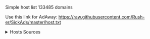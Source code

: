 Simple host list
133485 domains

Use this link for AdAway: https://raw.githubusercontent.com/Rush-er/SickAds/master/host.txt


<details> 
  <summary>Hosts Sources</summary>
1. https://zeustracker.abuse.ch/blocklist.php?download=domainblocklist
2. https://s3.amazonaws.com/lists.disconnect.me/simple_tracking.txt
3. https://s3.amazonaws.com/lists.disconnect.me/simple_malware.txt
4. https://s3.amazonaws.com/lists.disconnect.me/simple_malvertising.txt
5. https://s3.amazonaws.com/lists.disconnect.me/simple_ad.txt
6. https://raw.githubusercontent.com/zant95/hosts/master/hosts
7. https://raw.githubusercontent.com/StevenBlack/hosts/master/hosts
8. http://someonewhocares.org/hosts/hosts
9. http://winhelp2002.mvps.org/hosts.txt
10. http://www.malwaredomainlist.com/hostslist/hosts.txt
11. https://adaway.org/hosts.txt
12. https://hosts-file.net/ad_servers.txt
13. https://isc.sans.edu/feeds/suspiciousdomains_High.txt
14. https://mirror.cedia.org.ec/malwaredomains/justdomains
15. https://pgl.yoyo.org/adservers/serverlist.php?hostformat=hosts&showintro=0&mimetype=plaintext
16. https://ransomwaretracker.abuse.ch/downloads/RW_DOMBL.txt
17. https://github.com/AdroitAdorKhan/Energized/blob/master/core/hosts
